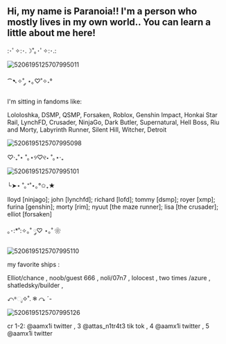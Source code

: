## Hi, my name is Paranoia!! I'm a person who mostly lives in my own world.. You can learn a little about me here!

:･ﾟ✧:･.☽˚｡･ﾟ✧:･.:

![5206195125707995011](https://github.com/user-attachments/assets/d7d3a6ce-6fe0-4e9d-a98a-124b484c849f)

⁀➷✧˚ ༘ ⋆｡♡˚✧˖°

I'm sitting in fandoms like:

Lololoshka, DSMP, QSMP, Forsaken, Roblox, Genshin Impact, Honkai Star Rail, LynchFD, Crusader, NinjaGo, Dark Butler, Supernatural, Hell Boss, Riu and Morty, Labyrinth Runner, Silent Hill, Witcher, Detroit

![5206195125707995098](https://github.com/user-attachments/assets/d1c970c7-c095-4c19-80a6-13a3bd6391b3)

‎♡‧₊˚⋆ ˚｡⋆୨♡୧⋆ ˚｡⋆‧₊

![5206195125707995101](https://github.com/user-attachments/assets/84040551-3914-4606-8889-ef1f468f0491)

└➤⋆ ˚｡⁺˚⋆｡°✩₊★

lloyd [ninjago]; john [lynchfd]; richard [lofd]; tommy [dsmp]; royer [xmp]; furina [genshin]; morty [rim]; nyuut [the maze runner]; lisa [the crusader]; elliot [forsaken]

｡･:*˚:✧｡˚ ༘♡ ⋆｡˚ ❀

![5206195125707995110](https://github.com/user-attachments/assets/52550e08-cbd7-4d04-a490-f522ff95cbd0)

my favorite ships :

Elliot/chance , noob/guest 666 , noli/07n7 , lolocest , two times
/azure , shatledsky/builder ,

↶*ೃ✧˚. ❃ ↷ ˊ-

![5206195125707995126](https://github.com/user-attachments/assets/dbc39f7b-f52a-4104-b858-2b518c73f542)

cr 1-2: @aamx1i twitter , 3 @attas_n1tr4t3 tik tok , 4 @aamx1i twitter , 5 @aamx1i twitter
